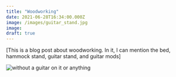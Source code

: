 ```yaml
---
title: "Woodworking"
date: 2021-06-28T16:34:00.000Z
image: /images/guitar_stand.jpg
image: 
draft: true
---
```


[This is a blog post about woodworking. In it, I can mention the bed, hammock stand, guitar stand, and guitar mods]

![without a guitar on it or anything](/images/guitar_stand_plain.jpg?resize=300 'Guitar Stand')